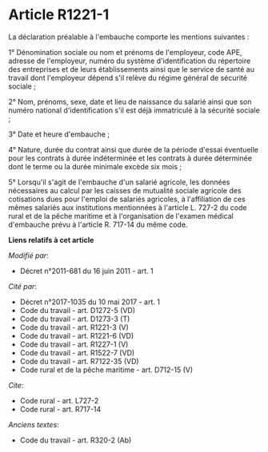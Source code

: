 # Article R1221-1

La déclaration préalable à l'embauche comporte les mentions suivantes : 

1° Dénomination sociale ou nom et prénoms de l'employeur, code APE, adresse de l'employeur, numéro du système
d'identification du répertoire des entreprises et de leurs établissements ainsi que le service de santé au travail dont
l'employeur dépend s'il relève du régime général de sécurité sociale ; 

2° Nom, prénoms, sexe, date et lieu de naissance du salarié ainsi que son numéro national d'identification s'il est déjà
immatriculé à la sécurité sociale ; 

3° Date et heure d'embauche ; 

4° Nature, durée du contrat ainsi que durée de la période d'essai éventuelle pour les contrats à durée indéterminée et les
contrats à durée déterminée dont le terme ou la durée minimale excède six mois ; 

5° Lorsqu'il s'agit de l'embauche d'un salarié agricole, les données nécessaires au calcul par les caisses de mutualité
sociale agricole des cotisations dues pour l'emploi de salariés agricoles, à l'affiliation de ces mêmes salariés aux
institutions mentionnées à l'article L. 727-2 du code rural et de la pêche maritime et à l'organisation de l'examen médical
d'embauche prévu à l'article R. 717-14 du même code.

**Liens relatifs à cet article**

_Modifié par_:

  - Décret n°2011-681 du 16 juin 2011 - art. 1

_Cité par_:

  - Décret n°2017-1035 du 10 mai 2017  - art. 1
  - Code du travail - art. D1272-5 (VD)
  - Code du travail - art. D1273-3 (T)
  - Code du travail - art. R1221-3 (V)
  - Code du travail - art. R1221-6 (VD)
  - Code du travail - art. R1227-1 (V)
  - Code du travail - art. R1522-7 (VD)
  - Code du travail - art. R7122-35 (VD)
  - Code rural et de la pêche maritime - art. D712-15 (V)

_Cite_:

  - Code rural - art. L727-2
  - Code rural - art. R717-14

_Anciens textes_:

  - Code du travail - art. R320-2 (Ab)
